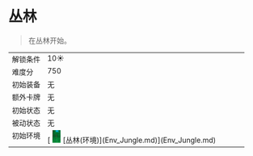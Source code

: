 # 丛林  
> 在丛林开始。  
  
<style>
        .table1326 th,td{
            text-align:left;
            vertical-align:top;
        }
        </style><table class="table table-bordered table1326" data-toggle="table"  data-show-header="false"><thead style="display:none"><tr ><th  style="width:15%;"  >名称</th><th  style=""  >值</th></tr></thead><tr ><td  style="width:15%;"  >解锁条件</td><td  style=""  >10☀️</td></tr><tr ><td  style="width:15%;"  >难度分</td><td  style=""  >750</td></tr><tr ><td  style="width:15%;"  >初始装备</td><td  style=""  >无</td></tr><tr ><td  style="width:15%;"  >额外卡牌</td><td  style=""  >无</td></tr><tr ><td  style="width:15%;"  >初始状态</td><td  style=""  >无</td></tr><tr ><td  style="width:15%;"  >被动状态</td><td  style=""  >无</td></tr><tr ><td  style="width:15%;"  >初始环境</td><td  style=""  >[<div style="width:25px;display:inline-block;text-align:center"><img decoding="async" src="../wiki/Sprite/Jungle.png" href="a.md" style="max-width:25px;max-height:25px;"></div>[丛林(环境)](Env_Jungle.md)](Env_Jungle.md)</td></tr></tbody></table>  
  


<script>document.title="丛林 - 卡牌生存百科 Card Survival Wiki";</script>